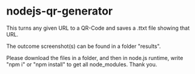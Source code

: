 # nodejs-qr-generator
This turns any given URL to a QR-Code and saves a .ttxt file showing that URL.

The outcome screenshot(s) can be found in a folder "results".

Please download the files in a folder, and then in node.js runtime, write "npm i" or "npm install" to get all node_modules. Thank you.
